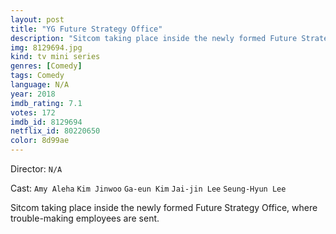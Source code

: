 ```yaml
---
layout: post
title: "YG Future Strategy Office"
description: "Sitcom taking place inside the newly formed Future Strategy Office, where trouble-making employees are sent..."
img: 8129694.jpg
kind: tv mini series
genres: [Comedy]
tags: Comedy 
language: N/A
year: 2018
imdb_rating: 7.1
votes: 172
imdb_id: 8129694
netflix_id: 80220650
color: 8d99ae
---
```

Director: `N/A`  

Cast: `Amy Aleha` `Kim Jinwoo` `Ga-eun Kim` `Jai-jin Lee` `Seung-Hyun Lee` 

Sitcom taking place inside the newly formed Future Strategy Office, where trouble-making employees are sent.